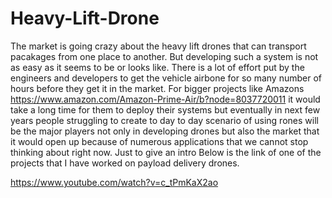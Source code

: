 # Heavy-Lift-Drone

  The market is going crazy about the heavy lift drones that can transport pacakages from
  one place to another. But developing such a system is not as easy as it seems to be or 
  looks like. There is a lot of effort put by the engineers and developers to get the vehicle
  airbone for so many number of hours before they get it in the market.
    For bigger projects like Amazons https://www.amazon.com/Amazon-Prime-Air/b?node=8037720011 
  it would take a long time for them to deploy their systems but eventually in next few years 
  people struggling to create to day to day scenario of using rones will be the major players 
  not only in developing drones but also the market that it would open up because of numerous 
  applications that we cannot stop thinking about right now.
     Just to give an intro Below is the link of one of the projects that I have worked on payload
  delivery drones.
    
https://www.youtube.com/watch?v=c_tPmKaX2ao
